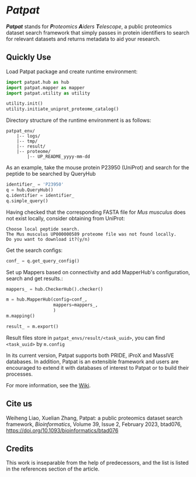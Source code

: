 # *Patpat*
***Patpat*** stands for ***P**roteomics **A**iders **T**elescope*, 
a public proteomics dataset search framework that simply passes in protein identifiers to search for relevant datasets
and returns metadata to aid your research.

## Quickly Use
Load Patpat package and create runtime environment:

```Python
import patpat.hub as hub
import patpat.mapper as mapper
import patpat.utility as utility

utility.init()
utility.initiate_uniprot_proteome_catalog()
```
Directory structure of the runtime environment is as follows:
```
patpat_env/
    |-- logs/
    |-- tmp/
    |-- result/
    |-- proteome/
        |-- UP_README_yyyy-mm-dd
```
As an example, take the mouse protein P23950 (UniProt) and search for the peptide to be searched by QueryHub
```python
identifier_ = 'P23950'
q = hub.QueryHub()
q.identifier = identifier_
q.simple_query()
```
Having checked that the corresponding FASTA file for *Mus musculus* does not exist locally, consider obtaining from UniProt:
```
Choose local peptide search.
The Mus musculus UP000000589 proteome file was not found locally.
Do you want to download it?(y/n)
```
Get the search configs:
```python
conf_ = q.get_query_config()
```
Set up Mappers based on connectivity and add MapperHub's configuration, search and get results.:
```python
mappers_ = hub.CheckerHub().checker()

m = hub.MapperHub(config=conf_,
                  mappers=mappers_,
                  )
m.mapping()

result_ = m.export()
```

Result files store in ```patpat_envs/result/<task_uuid>```, you can find ```<task_uuid>``` by ```m.config```

In its current version, Patpat supports both PRIDE, iProX and MassIVE databases. 
In addition, Patpat is an extensible framework and users are encouraged to extend it with databases of interest 
to Patpat or to build their processes.

For more information, see the [Wiki](https://github.com/henry-leo/Patpat/wiki).

## Cite us
Weiheng Liao, Xuelian Zhang, Patpat: a public proteomics dataset search framework,
*Bioinformatics*, Volume 39, Issue 2, February 2023,
btad076, https://doi.org/10.1093/bioinformatics/btad076

## Credits
This work is inseparable from the help of predecessors, 
and the list is listed in the references section of the article.